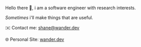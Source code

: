Hello there 👋, i am a software engineer with research interests.

_Sometimes_ i'll make things that are useful.


✉️ Contact me: [shane@wander.dev](mailto:shane@wander.dev)

🌐 Personal Site: [wander.dev](https://wander.dev)
